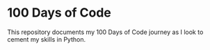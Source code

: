 # 100 Days of Code
 This repository documents my 100 Days of Code journey as I look to cement my skills in Python.
